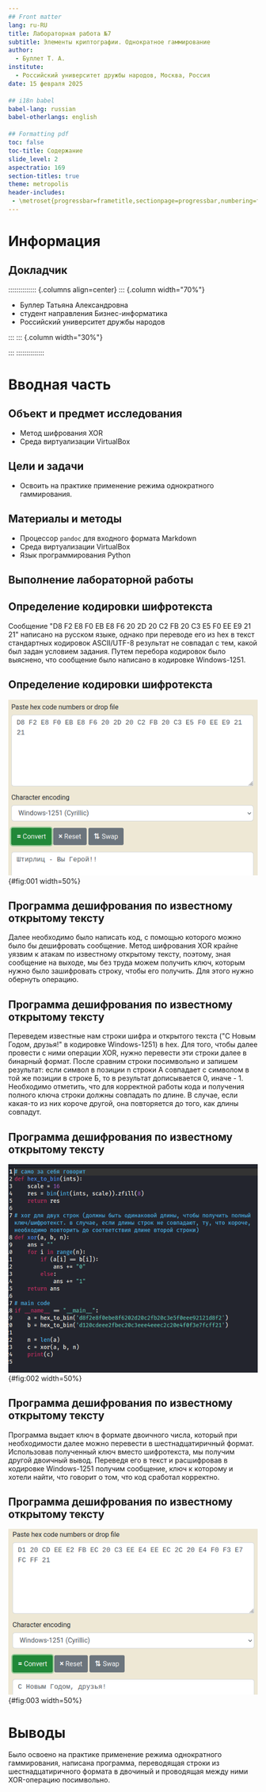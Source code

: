 ```yaml
---
## Front matter
lang: ru-RU
title: Лабораторная работа №7
subtitle: Элементы криптографии. Однократное гаммирование
author:
  - Буллет Т. А.
institute:
  - Российский университет дружбы народов, Москва, Россия
date: 15 февраля 2025

## i18n babel
babel-lang: russian
babel-otherlangs: english

## Formatting pdf
toc: false
toc-title: Содержание
slide_level: 2
aspectratio: 169
section-titles: true
theme: metropolis
header-includes:
 - \metroset{progressbar=frametitle,sectionpage=progressbar,numbering=fraction}
---
```


# Информация

## Докладчик

:::::::::::::: {.columns align=center}
::: {.column width="70%"}

  * Буллер Татьяна Александровна
  * студент направления Бизнес-информатика
  * Российский университет дружбы народов

:::
::: {.column width="30%"}

:::
::::::::::::::

# Вводная часть

## Объект и предмет исследования

- Метод шифрования XOR
- Среда виртуализации VirtualBox

## Цели и задачи

- Освоить на практике применение режима однократного гаммирования.

## Материалы и методы

- Процессор `pandoc` для входного формата Markdown
- Среда виртуализации VirtualBox
- Язык программирования Python

## Выполнение лабораторной работы

## Определение кодировки шифротекста

Сообщение "D8 F2 E8 F0 EB E8 F6 20 2D 20 C2 FB 20 C3 E5 F0 EE E9 21 21" написано на русском языке, однако при переводе его из hex в текст стандартных кодировок ASCII/UTF-8 результат не совпадал с тем, какой был задан условием задания. Путем перебора кодировок было выяснено, что сообщение было написано в кодировке Windows-1251. 

## Определение кодировки шифротекста

![Кодировка файла](image/1.png){#fig:001 width=50%}

## Программа дешифрования по известному открытому тексту

Далее необходимо было написать код, с помощью которого можно было бы дешифровать сообщение. Метод шифрования XOR крайне уязвим к атакам по известному открытому тексту, поэтому, зная сообщение на выходе, мы без труда можем получить ключ, которым нужно было зашифровать строку, чтобы его получить. Для этого нужно обернуть операцию.

## Программа дешифрования по известному открытому тексту

Переведем известные нам строки шифра и открытого текста ("С Новым Годом, друзья!" в кодировке Windows-1251) в hex. Для того, чтобы далее провести с ними операции XOR, нужно перевести эти строки далее в бинарный формат. После сравним строки посимвольно и запишем результат: если символ в позиции n строки А совпадает с символом в той же позиции в строке Б, то в результат дописывается 0, иначе - 1. Необходимо отметить, что для корректной работы кода и получения полного ключа строки должны совпадать по длине. В случае, если какая-то из них короче другой, она повторяется до того, как длины совпадут.

## Программа дешифрования по известному открытому тексту

![Код программы](image/2.png){#fig:002 width=50%}

## Программа дешифрования по известному открытому тексту

Программа выдает ключ в формате двоичного числа, который при необходимости далее можно перевести в шестнадцатиричный формат. Использовав полученный ключ вместо шифротекста, мы получим другой двоичный вывод. Переведя его в текст и расшифровав в кодировке Windows-1251 получим сообщение, ключ к которому и хотели найти, что говорит о том, что код сработал корректно.

## Программа дешифрования по известному открытому тексту

![Расшифровка полученного с новым ключом сообщения](image/3.png){#fig:003 width=50%}

# Выводы

Было освоено на практике применение режима однократного гаммирования, написана программа, переводящая строки из шестнадцатиричного формата в двочиный и проводящая между ними XOR-операцию посимвольно.
